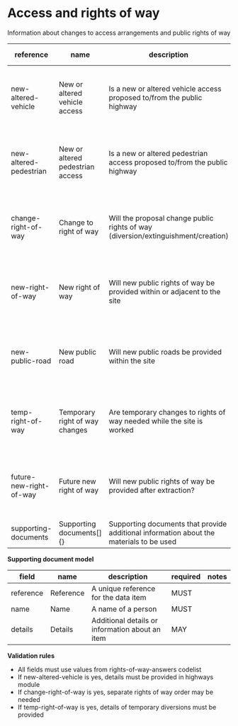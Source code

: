# Access and rights of way

Information about changes to access arrangements and public rights of way


| reference | name | description | only for application | requirement | notes |
| --- | --- | --- | --- | --- | --- |
| new-altered-vehicle | New or altered vehicle access | Is a new or altered vehicle access proposed to/from the public highway |  | MUST | Select from the **rights-of-way-answers** enum |
| new-altered-pedestrian | New or altered pedestrian access | Is a new or altered pedestrian access proposed to/from the public highway |  | MUST | Select from the **rights-of-way-answers** enum |
| change-right-of-way | Change to right of way | Will the proposal change public rights of way (diversion/extinguishment/creation) | full, hh, outline | MUST | Select from the **rights-of-way-answers** enum |
| new-right-of-way | New right of way | Will new public rights of way be provided within or adjacent to the site | full, extraction-oil-gas, outline | MUST | Select from the **rights-of-way-answers** enum |
| new-public-road | New public road | Will new public roads be provided within the site | full, extraction-oil-gas, outline | MUST | Select from the **rights-of-way-answers** enum |
| temp-right-of-way | Temporary right of way changes | Are temporary changes to rights of way needed while the site is worked | extraction-oil-gas | MUST | Select from the **rights-of-way-answers** enum |
| future-new-right-of-way | Future new right of way | Will new public rights of way be provided after extraction? | extraction-oil-gas | MUST | Select from the **rights-of-way-answers** enum |
| supporting-documents | Supporting documents[]{} | Supporting documents that provide additional information about the materials to be used |  | MAY |  |


**Supporting document model**

field | name | description | required | notes
-- | -- | -- | -- | --
reference | Reference | A unique reference for the data item | MUST | 
name | Name | A name of a person | MUST | 
details | Details | Additional details or information about an item | MAY | 

**Validation rules**

- All fields must use values from rights-of-way-answers codelist
- If new-altered-vehicle is yes, details must be provided in highways module
- If change-right-of-way is yes, separate rights of way order may be needed
- If temp-right-of-way is yes, details of temporary diversions must be provided